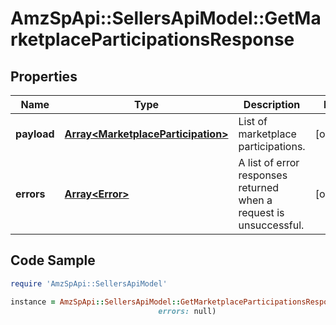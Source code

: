 # AmzSpApi::SellersApiModel::GetMarketplaceParticipationsResponse

## Properties

Name | Type | Description | Notes
------------ | ------------- | ------------- | -------------
**payload** | [**Array&lt;MarketplaceParticipation&gt;**](MarketplaceParticipation.md) | List of marketplace participations. | [optional] 
**errors** | [**Array&lt;Error&gt;**](Error.md) | A list of error responses returned when a request is unsuccessful. | [optional] 

## Code Sample

```ruby
require 'AmzSpApi::SellersApiModel'

instance = AmzSpApi::SellersApiModel::GetMarketplaceParticipationsResponse.new(payload: null,
                                 errors: null)
```


